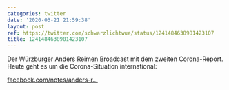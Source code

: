 ```yaml
---
categories: twitter
date: '2020-03-21 21:59:38'
layout: post
ref: https://twitter.com/schwarzlichtwue/status/1241484638981423107
title: 1241484638981423107
---
```

Der Würzburger Anders Reimen Broadcast mit dem zweiten Corona-Report. Heute geht es um die Corona-Situation international:

[facebook.com/notes/anders-r…](https://www.facebook.com/notes/anders-reimen/der-corona-report-folge-2/2853273008091381/?__tn__=H-R)